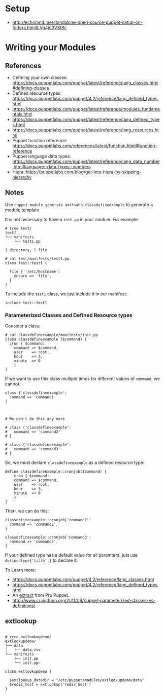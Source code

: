 # Setup

- http://echorand.me/standalone-open-source-puppet-setup-on-fedora.html#.Vg4jo3VStBc

# Writing your Modules

## References

- Defining your own classes: https://docs.puppetlabs.com/puppet/latest/reference/lang_classes.html#defining-classes
- Defined resource types: https://docs.puppetlabs.com/puppet/4.2/reference/lang_defined_types.html
- https://docs.puppetlabs.com/puppet/latest/reference/modules_fundamentals.html
- https://docs.puppetlabs.com/puppet/latest/reference/lang_defined_types.html
- https://docs.puppetlabs.com/puppet/latest/reference/lang_resources.html
- Puppet function reference: https://docs.puppetlabs.com/references/latest/function.html#function-reference
- Puppet language data types: https://docs.puppetlabs.com/puppet/latest/reference/lang_data_number.html#language:-data-types:-numbers
- Hiera: https://puppetlabs.com/blog/get-into-hiera-by-skipping-hierarchy


## Notes


Use ``puppet module generate amitsaha-classdefineexample`` to generate a module template


It is not necessary to have a ``init.pp`` in your module. For example:

```
# tree test/
test/
└── manifests
    └── test1.pp

1 directory, 1 file

```
```
# cat test/manifests/test1.pp 
class test::test1 {

  file { '/etc/hostname': 
    ensure => 'file',    
  }
}
```

To include the ``test1`` class, we just include it in our manifest: 
```
include test::test1
```


### Parameterized Classes and Defined Resource types

Consider a class:

```
# cat classdefineexample/manifests/init.pp 
class classdefineexample ($command) {
  cron { $command:
    command => $command,
    user    => root,
    hour    => 3,
    minute  => 0
    }
}
```

If we want to use this class multiple times for different values of ``command``, we cannot:

```
class {'classdefineexample':
  command => 'command1'
}



# We can't do this any more

# class {'classdefineexample':
#   command => 'command2'
# }

# class {'classdefineexample':
#   command => 'command3'
# }

```

So, we must declare ``classdefineexample`` as a defined resource type:

```
define classdefineexample::cronjob($command) {
    cron { $command:
    command => $command,
    user    => root,
    hour    => 3,
    minute  => 0
    }
}

```
Then, we can do this:

```
classdefineexample::cronjob{'command2':
  command => 'command2',
}

classdefineexample::cronjob{'command3':
  command => 'command3',
}

```

If your defined type has a default value for all paramters, just use ``definedtype{'title':}`` to declare it.


To Learn more:

- https://docs.puppetlabs.com/puppet/4.2/reference/lang_classes.html
- https://docs.puppetlabs.com/puppet/4.2/reference/lang_defined_types.html
- An [extract](https://books.google.com.au/books?id=VfBZAgAAQBAJ&pg=PA64&lpg=PA64&dq=puppet+class+singleton&source=bl&ots=S0IBWpnlg-&sig=-fl_hBgIe-shuSE39IDJ9QE1QlA&hl=en&sa=X&ved=0CE0Q6AEwCGoVChMI1dyj0LysyAIVxrqUCh3TAAkO#v=onepage&q=puppet%20class%20singleton&f=false) from Pro Puppet.
- http://www.craigdunn.org/2011/09/puppet-parameterized-classes-vs-definitions/



## extlookup

```

# tree extlookupdemo/
extlookupdemo/
├── data
│   └── data.csv
└── manifests
    ├── init.pp
    └── init.pp~

class extlookupdemo {

  $extlookup_datadir = "/etc/puppet/modules/extlookupdemo/data"
  $redis_host = extlookup('redis_host')
}

```



